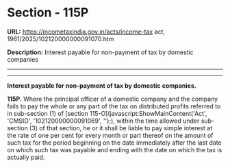 # Section - 115P

**URL:** https://incometaxindia.gov.in/acts/income-tax act, 1961/2025/102120000000091070.htm

**Description:** Interest payable for non-payment of tax by domestic companies

---

****  
  
**Interest payable for non-payment of tax by domestic companies.**

**115P.** Where the principal officer of a domestic company and the company fails to pay the whole or any part of the tax on distributed profits referred to in sub-section (1) of [section 115-O](javascript:ShowMainContent\('Act', 'CMSID', '102120000000091069', ''\);), within the time allowed under sub-section (3) of that section, he or it shall be liable to pay simple interest at the rate of one per cent for every month or part thereof on the amount of such tax for the period beginning on the date immediately after the last date on which such tax was payable and ending with the date on which the tax is actually paid.